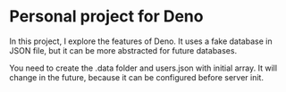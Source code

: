 # Personal project for Deno

In this project, I explore the features of Deno. It uses a fake database in JSON file, but it can be more abstracted for future databases.

You need to create the .data folder and users.json with initial array. It will change in the future, because it can be configured before server init.